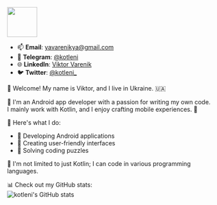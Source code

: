 <img width=70 src="https://raw.githubusercontent.com/yurijserrano/Github-Profile-Readme-Logos/042e36c55d4d757621dedc4f03108213fbb57ec4/ides/intellij.svg">

- 📫 **Email**: [yavarenikya@gmail.com](mailto:yavarenikya@gmail.com)
- 💬 **Telegram**: [@kotleni](https://t.me/kotleni)
- 🌐 **LinkedIn**: [Viktor Varenik](https://www.linkedin.com/in/victor-varenik-73324122a/)
- 🐦 **Twitter**: [@kotleni_](https://twitter.com/kotleni_)

👋 Welcome! My name is Viktor, and I live in Ukraine. 🇺🇦

💼 I'm an Android app developer with a passion for writing my own code.
<br>I mainly work with Kotlin, and I enjoy crafting mobile experiences. 📱

🚀 Here's what I do:
- 🔧 Developing Android applications
- 🎨 Creating user-friendly interfaces
- 🧩 Solving coding puzzles

🌟 I'm not limited to just Kotlin; I can code in various programming languages.

📊 Check out my GitHub stats:<br>
![kotleni's GitHub stats](https://github-readme-stats.vercel.app/api?username=kotleni&show_icons=true&theme=dracula)

